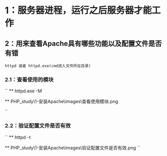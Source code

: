 # 1：服务器进程，运行之后服务器才能工作

## 2：用来查看Apache具有哪些功能以及配置文件是否有错

``
httpd 或者 httpd.exe(cmd进入文件所在目录)
``

### 2.1：查看使用的模块

``
** httpd.exe -M

** PHP_study\1-安装Apache\images\查看使用模块.png

``

### 2.2：验证配置文件是否有效

``
** httpd -t

** PHP_study\1-安装Apache\images\验证配置文件是否有效.png
``

